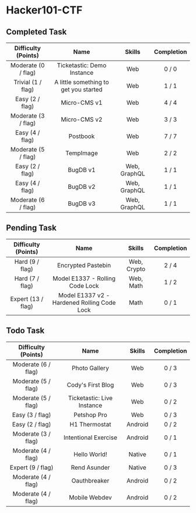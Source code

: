 # Hacker101-CTF

## Completed Task
|Difficulty (Points)|Name|Skills|Completion|
|:---:|:---:|:---:|:---:|
|Moderate (0 / flag)|Ticketastic: Demo Instance|Web|0 / 0|
|Trivial (1 / flag)|A little something to get you started|Web|1 / 1|
|Easy (2 / flag)|Micro-CMS v1|Web|4 / 4|
|Moderate (3 / flag)|Micro-CMS v2|Web|3 / 3|
|Easy (4 / flag)|Postbook|Web|7 / 7|
|Moderate (5 / flag)|TempImage|Web|2 / 2|
|Easy (2 / flag)|BugDB v1|Web, GraphQL|1 / 1|
|Easy (4 / flag)|BugDB v2|Web, GraphQL|1 / 1|
|Moderate (6 / flag)|BugDB v3|Web, GraphQL|1 / 1|

## Pending Task

|Difficulty (Points)|Name|Skills|Completion|
|:---:|:---:|:---:|:---:|
|Hard (9 / flag)|Encrypted Pastebin|Web, Crypto|2 / 4|
|Hard (7 / flag)|Model E1337 - Rolling Code Lock|Web, Math|1 / 2|
|Expert (13 / flag)|Model E1337 v2 - Hardened Rolling Code Lock|Math|0 / 1|

## Todo Task

|Difficulty (Points)|Name|Skills|Completion|
|:---:|:---:|:---:|:---:|
|Moderate (6 / flag)|Photo Gallery|Web|0 / 3|
|Moderate (5 / flag)|Cody's First Blog|Web|0 / 3|
|Moderate (5 / flag)|Ticketastic: Live Instance|Web|0 / 2|
|Easy (3 / flag)|Petshop Pro|Web|0 / 3|
|Easy (2 / flag)	|H1 Thermostat|Android|0 / 2|
|Moderate (3 / flag)|Intentional Exercise|Android|0 / 1|
|Moderate (4 / flag)|Hello World!|Native|0 / 1|
|Expert (9 / flag)|Rend Asunder|Native|0 / 3|
|Moderate (4 / flag)|Oauthbreaker|Android|0 / 2|
|Moderate (4 / flag)|Mobile Webdev|Android|0 / 2|
